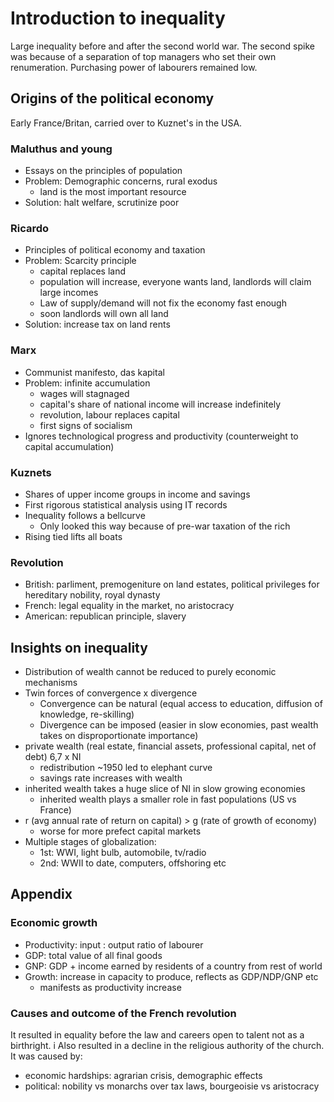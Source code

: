 # Introduction to inequality

Large inequality before and after the second world war.
The second spike was because of a separation of top managers who set their own renumeration.
Purchasing power of labourers remained low.

## Origins of the political economy

Early France/Britan, carried over to Kuznet's in the USA.

### Maluthus and young

* Essays on the principles of population
* Problem: Demographic concerns, rural exodus
  - land is the most important resource
* Solution: halt welfare, scrutinize poor

### Ricardo

* Principles of political economy and taxation
* Problem: Scarcity principle
  - capital replaces land
  - population will increase, everyone wants land, landlords will claim large incomes
  - Law of supply/demand will not fix the economy fast enough
  - soon landlords will own all land
* Solution: increase tax on land rents 

### Marx 

* Communist manifesto, das kapital
* Problem: infinite accumulation
  - wages will stagnaged
  - capital's share of national income will increase indefinitely
  - revolution, labour replaces capital
  - first signs of socialism
* Ignores technological progress and productivity (counterweight to capital accumulation)

### Kuznets 

* Shares of upper income groups in income and savings
* First rigorous statistical analysis using IT records 
* Inequality follows a bellcurve
  - Only looked this way because of pre-war taxation of the rich
* Rising tied lifts all boats

### Revolution

* British: parliment, premogeniture on land estates, political privileges for hereditary nobility, royal dynasty
* French: legal equality in the market, no aristocracy
* American: republican principle, slavery

## Insights on inequality

* Distribution of wealth cannot be reduced to purely economic mechanisms
* Twin forces of convergence x divergence 
  - Convergence can be natural (equal access to education, diffusion of knowledge, re-skilling) 
  - Divergence can be imposed (easier in slow economies, past wealth takes on disproportionate importance)
* private wealth (real estate, financial assets, professional capital, net of debt) 6,7 x NI
  - redistribution ~1950 led to elephant curve
  - savings rate increases with wealth
* inherited wealth takes a huge slice of NI in slow growing economies
  - inherited wealth plays a smaller role in fast populations (US vs France)
* r (avg annual rate of return on capital) > g (rate of growth of economy)
  - worse for more prefect capital markets 
* Multiple stages of globalization: 
  - 1st: WWI, light bulb, automobile, tv/radio
  - 2nd: WWII to date, computers, offshoring etc

## Appendix

### Economic growth

* Productivity: input : output ratio of labourer
* GDP: total value of all final goods 
* GNP: GDP + income earned by residents of a country from rest of world
* Growth: increase in capacity to produce, reflects as GDP/NDP/GNP etc
  - manifests as productivity increase

### Causes and outcome of the French revolution

It resulted in equality before the law and careers open to talent not as a birthright. i
Also resulted in a decline in the religious authority of the church.
It was caused by:
* economic hardships: agrarian crisis, demographic effects
* political: nobility vs monarchs over tax laws, bourgeoisie vs aristocracy


